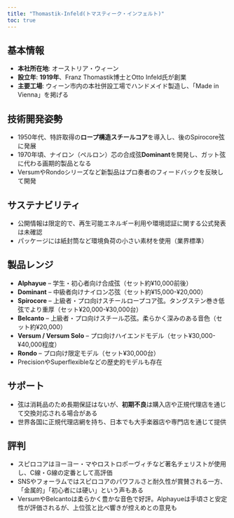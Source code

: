 ```yaml
---
title: "Thomastik-Infeld(トマスティーク・インフェルト)"
toc: true
---
```


## 基本情報

* **本社所在地**: オーストリア・ウィーン
* **設立年**: **1919年**、Franz Thomastik博士とOtto Infeld氏が創業
* **主要工場**: ウィーン市内の本社併設工場でハンドメイド製造し、「Made in Vienna」を掲げる

## 技術開発姿勢

* 1950年代、特許取得の**ロープ構造スチールコア**を導入し、後のSpirocore弦に発展
* 1970年頃、ナイロン（ペルロン）芯の合成弦**Dominant**を開発し、ガット弦に代わる画期的製品となる
* VersumやRondoシリーズなど新製品はプロ奏者のフィードバックを反映して開発

## サステナビリティ

* 公開情報は限定的で、再生可能エネルギー利用や環境認証に関する公式発表は未確認
* パッケージには紙封筒など環境負荷の小さい素材を使用（業界標準）

## 製品レンジ

* **Alphayue** – 学生・初心者向け合成弦（セット約¥10,000前後）
* **Dominant** – 中級者向けナイロン芯弦（セット約¥15,000-¥20,000）
* **Spirocore** – 上級者・プロ向けスチールロープコア弦。タングステン巻き低弦でより重厚（セット¥20,000-¥30,000台）
* **Belcanto** – 上級者・プロ向けスチール芯弦。柔らかく深みのある音色（セット約¥20,000）
* **Versum / Versum Solo** – プロ向けハイエンドモデル（セット¥30,000-¥40,000程度）
* **Rondo** – プロ向け限定モデル（セット¥30,000台）
* PrecisionやSuperflexibleなどの歴史的モデルも存在

## サポート

* 弦は消耗品のため長期保証はないが、**初期不良**は購入店や正規代理店を通じて交換対応される場合がある
* 世界各国に正規代理店網を持ち、日本でも大手楽器店や専門店を通じて提供

## 評判

* スピロコアはヨーヨー・マやロストロポーヴィチなど著名チェリストが使用し、C線・G線の定番として高評価
* SNSやフォーラムではスピロコアのパワフルさと耐久性が賞賛される一方、「金属的」「初心者には硬い」という声もある
* VersumやBelcantoは柔らかく豊かな音色で好評。Alphayueは手頃さと安定性が評価されるが、上位弦と比べ響きが控えめとの意見も

